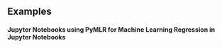 ## Examples 

#### Jupyter Notebooks using PyMLR for Machine Learning Regression in Jupyter Notebooks
